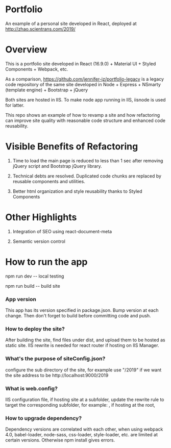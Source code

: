 # Portfolio

An example of a personal site developed in React, deployed at http://zhao.scientrans.com/2019/

# Overview

This is a portfolio site developed in React (16.9.0) + Material UI + Styled Components + Webpack, etc.

As a comparison, https://github.com/jennifer-jz/portfolio-legacy is a legacy code repository of the same site developed in Node + Express + NSmarty (template engine) + Bootstrap + jQuery

Both sites are hosted in IIS. To make node app running in IIS, iisnode is used for latter.

This repo shows an example of how to revamp a site and how refactoring can improve site quality with reasonable code structure and enhanced code reusability.

# Visible Benefits of Refactoring

1. Time to load the main page is reduced to less than 1 sec after removing jQuery script and Bootstrap jQuery library.

2. Technical debts are resolved. Duplicated code chunks are replaced by reusable components and utilities.

3. Better html organization and style reusability thanks to Styled Components

# Other Highlights

1. Integration of SEO using react-document-meta

2. Semantic version control

# How to run the app

npm run dev -- local testing

npm run build -- build site

### App version

This app has its version specified in package.json. Bump version at each change. Then don't forget to build before committing code and push.

### How to deploy the site?

After building the site, find files under dist, and upload them to be hosted as static site. IIS rewrite is needed for react router if hosting on IIS Manager.

### What's the purpose of siteConfig.json?

configure the sub directory of the site, for example use "/2019" if we want the site address to be http://localhost:9000/2019

### What is web.config?

IIS configuration file, if hosting site at a subfolder, update the rewrite rule to target the corresponding subfolder, for example: <action type="Rewrite" url="/2019/" appendQueryString="true" />, if hosting at the root, <action type="Rewrite" url="/" appendQueryString="true" />

### How to upgrade dependency?

Dependency versions are correlated with each other, when using webpack 4.0, babel-loader, node-sass, css-loader, style-loader, etc. are limited at certain versions. Otherwise npm install gives errors.
